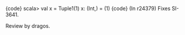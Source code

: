 {code}
scala> val x = Tuple1(1)
x: (Int,) = (1)
{code}
(In r24379) Fixes SI-3641.

Review by dragos.
